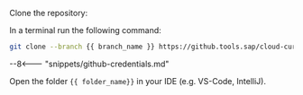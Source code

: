 Clone the repository:

In a terminal run the following command:
```bash
git clone --branch {{ branch_name }} https://github.tools.sap/cloud-curriculum/exercise-code-nodejs.git {{ folder_name }}
```

--8<--- "snippets/github-credentials.md"

Open the folder `{{ folder_name}}` in your IDE (e.g. VS-Code, IntelliJ).
